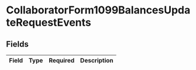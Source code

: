 # CollaboratorForm1099BalancesUpdateRequestEvents


## Fields

| Field       | Type        | Required    | Description |
| ----------- | ----------- | ----------- | ----------- |